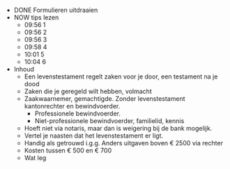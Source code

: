 - DONE Formulieren uitdraaien
- NOW tips lezen
	- 09:56 1
	- 09:56 2
	- 09:56 3
	- 09:58 4
	- 10:01 5
	- 10:04 6
- Inhoud
	- Een levenstestament regelt zaken voor je door, een testament na je dood
	- Zaken die je geregeld wilt hebben, volmacht
	- Zaakwaarnemer, gemachtigde. Zonder levenstestament kantonrechter en bewindvoerder.
		- Professionele bewindvoerder.
		- Niet-professionele bewindvoerder, familielid, kennis
	- Hoeft niet via notaris, maar dan is weigering bij de bank mogelijk.
	- Vertel je naasten dat het levenstestament er ligt.
	- Handig als getrouwd i.g.g. Anders uitgaven boven € 2500 via rechter
	- Kosten tussen € 500 en € 700
	- Wat leg